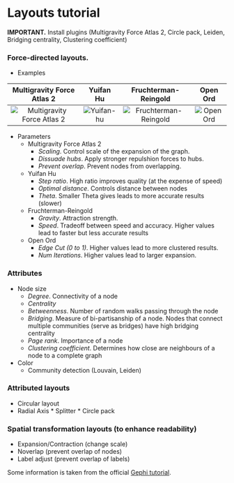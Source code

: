 # Layouts tutorial

**IMPORTANT.** Install plugins (Multigravity Force Atlas 2, Circle pack, Leiden, Bridging centrality, Clustering coefficient)

### Force-directed layouts.

* Examples

Multigravity Force Atlas 2 |  Yuifan Hu | Fruchterman-Reingold | Open Ord
:-------------------------:|:-------------------------:|:-------------------------:|:-------------------------:
![Multigravity Force Atlas 2](https://raw.githubusercontent.com/mizvol/gephi-tutorials/master/Layouts/images/force-atlas.gif)  |  ![Yuifan-hu](https://raw.githubusercontent.com/mizvol/gephi-tutorials/master/Layouts/images/yifan-hu.gif) | ![Fruchterman-Reingold](https://raw.githubusercontent.com/mizvol/gephi-tutorials/master/Layouts/images/f-r.gif) | ![Open Ord](https://raw.githubusercontent.com/mizvol/gephi-tutorials/master/Layouts/images/openord.gif)

* Parameters
	* Multigravity Force Atlas 2 
		* *Scaling*. Control scale of the expansion of the graph. 
		* *Dissuade hubs*. Apply stronger repulshion forces to hubs.
		* *Prevent overlap*. Prevent nodes from overlapping.
	* Yuifan Hu
		* *Step ratio*. High ratio improves quality (at the expense of speed)
		* *Optimal distance*. Controls distance between nodes
		* *Theta*. Smaller Theta gives leads to more accurate results (slower)
	* Fruchterman-Reingold
		* *Gravity*. Attraction strength.
		* *Speed*. Tradeoff between speed and accuracy. Higher values lead to faster but less accurate results
	* Open Ord
		* *Edge Cut (0 to 1)*. Higher values lead to more clustered results.
		* *Num Iterations*. Higher values lead to larger expansion.

### Attributes
   * Node size
    	* *Degree*. Connectivity of a node
    	* *Centrality*
		* *Betweenness*. Number of random walks passing through the node
		* *Bridging*. Measure of bi-partisanship of a node. Nodes that connect multiple communities (serve as bridges) have high bridging centrality
    	* *Page rank*. Importance of a node
    	* *Clustering coefficient*. Determines how close are neighbours of a node to a complete graph
   * Color
    	* Community detection (Louvain, Leiden)
### Attributed layouts
   * Circular layout
   * Radial Axis
	* Splitter
	* Circle pack
### Spatial transformation layouts (to enhance readability)
* Expansion/Contraction (change scale)
* Noverlap (prevent overlap of nodes)
* Label adjust (prevent overlap of labels)

Some information is taken from the official [Gephi tutorial](https://gephi.org/users/tutorial-layouts/).
